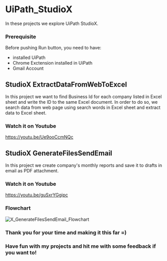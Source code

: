 # UiPath_StudioX
In these projects we explore UiPath StudioX.

### Prerequisite
Before pushing Run button, you need to have:
- installed UiPath
- Chrome Exctension installed in UiPath
- Gmail Account

## StudioX ExtractDataFromWebToExcel
In this project we want to find Business Id for each company listed in Excel sheet and write the ID to the same Excel document. 
In order to do so, we search data from web page using search words in Excel sheet and extract data to Excel sheet. 

### Watch it on Youtube
https://youtu.be/Ue9ooCcmNQc


## StudioX GenerateFilesSendEmail
In this project we create company's monthly reports and save it to drafts in email as PDF attachment. 

### Watch it on Youtube
https://youtu.be/guSxrYGgipc

### Flowchart
![X_GenerateFilesSendEmail_Flowchart](https://user-images.githubusercontent.com/80334153/165253901-ca2d2002-d0f7-4149-b83d-108ca5fe9968.jpg)

### Thank you for your time and making it this far =) 
### Have fun with my projects and hit me with some feedback if you want to!
